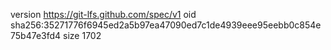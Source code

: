 version https://git-lfs.github.com/spec/v1
oid sha256:35271776f6945ed2a5b97ea47090ed7c1de4939eee95eebb0c854e75b47e3fd4
size 1702
